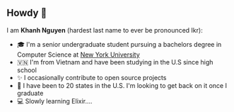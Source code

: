 <!--
**Kn99HN/Kn99HN** is a ✨ _special_ ✨ repository because its `README.md` (this file) appears on your GitHub profile.

Here are some ideas to get you started:

- 🔭 I’m currently working on ...
- 🌱 I’m currently learning ...
- 👯 I’m looking to collaborate on ...
- 🤔 I’m looking for help with ...
- 💬 Ask me about ...
- 📫 How to reach me: ...
- 😄 Pronouns: ...
- ⚡ Fun fact: ...
-->
## Howdy 👋

I am **Khanh Nguyen** (hardest last name to ever be pronounced Ikr):

- 🎓 I'm a senior undergraduate student pursuing a bachelors degree in Computer Science at [New York University](https://www.nyu.edu/)
- 🇻🇳 I'm from Vietnam and have been studying in the U.S since high school
- ✨ I occasionally contribute to open source projects
- 🧭 I have been to 20 states in the U.S. I'm looking to get back on it once I graduate
- 💻 Slowly learning Elixir....


